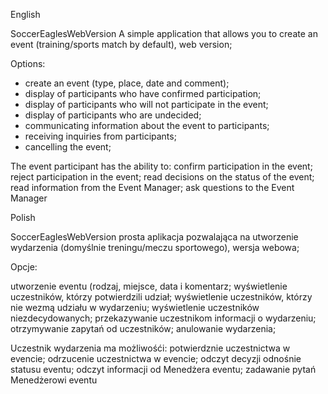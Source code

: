 English

SoccerEaglesWebVersion
A simple application that allows you to create an event (training/sports match by default), web version;

Options:

- create an event (type, place, date and comment);
- display of participants who have confirmed participation;
- display of participants who will not participate in the event;
- display of participants who are undecided;
- communicating information about the event to participants;
- receiving inquiries from participants;
- cancelling the event;

The event participant has the ability to:
confirm participation in the event;
reject participation in the event;
read decisions on the status of the event;
read information from the Event Manager;
ask questions to the Event Manager

Polish

SoccerEaglesWebVersion
prosta aplikacja pozwalająca na utworzenie wydarzenia (domyślnie treningu/meczu sportowego), wersja webowa;

Opcje:

utworzenie eventu (rodzaj, miejsce, data i komentarz;
wyświetlenie uczestników, którzy potwierdzili udział;
wyświetlenie uczestników, którzy nie wezmą udziału w wydarzeniu;
wyświetlenie uczestników niezdecydowanych;
przekazywanie uczestnikom informacji o wydarzeniu;
otrzymywanie zapytań od uczestników;
anulowanie wydarzenia;

Uczestnik wydarzenia ma możliwośći:
potwierdznie uczestnictwa w evencie;
odrzucenie uczestnictwa w evencie;
odczyt decyzji odnośnie statusu eventu;
odczyt informacji od Menedżera eventu;
zadawanie pytań Menedżerowi eventu
